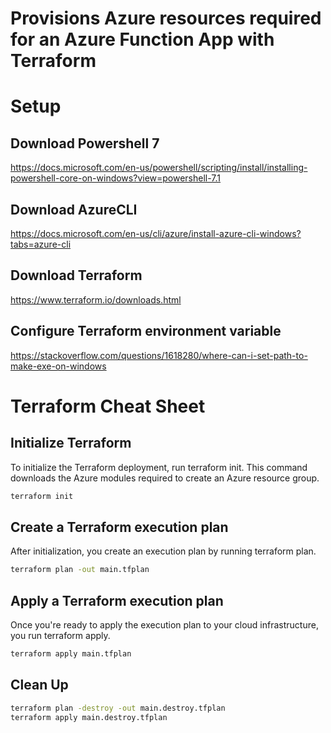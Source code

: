 # Provisions Azure resources required for an Azure Function App with Terraform

# Setup
## Download Powershell 7
https://docs.microsoft.com/en-us/powershell/scripting/install/installing-powershell-core-on-windows?view=powershell-7.1
## Download AzureCLI
https://docs.microsoft.com/en-us/cli/azure/install-azure-cli-windows?tabs=azure-cli
## Download Terraform
https://www.terraform.io/downloads.html
## Configure Terraform environment variable
https://stackoverflow.com/questions/1618280/where-can-i-set-path-to-make-exe-on-windows
# Terraform Cheat Sheet
## Initialize Terraform
To initialize the Terraform deployment, run terraform init. This command downloads the Azure modules required to create an Azure resource group.
```cmd
terraform init
```
## Create a Terraform execution plan
After initialization, you create an execution plan by running terraform plan.
```cmd
terraform plan -out main.tfplan
```
## Apply a Terraform execution plan
Once you're ready to apply the execution plan to your cloud infrastructure, you run terraform apply.
```cmd
terraform apply main.tfplan
```
## Clean Up
```cmd
terraform plan -destroy -out main.destroy.tfplan
terraform apply main.destroy.tfplan
```